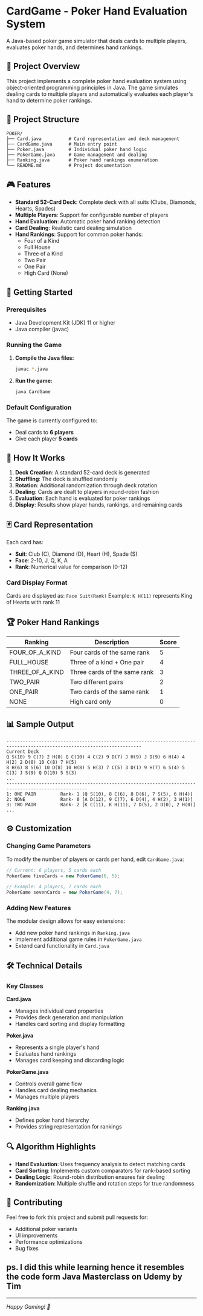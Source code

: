 # CardGame - Poker Hand Evaluation System

A Java-based poker game simulator that deals cards to multiple players, evaluates poker hands, and determines hand rankings.

## 🎯 Project Overview

This project implements a complete poker hand evaluation system using object-oriented programming principles in Java. The game simulates dealing cards to multiple players and automatically evaluates each player's hand to determine poker rankings.

## 📁 Project Structure

```
POKER/
├── Card.java          # Card representation and deck management
├── CardGame.java      # Main entry point
├── Poker.java         # Individual poker hand logic
├── PokerGame.java     # Game management and dealing
├── Ranking.java       # Poker hand rankings enumeration
└── README.md          # Project documentation
```

## 🎮 Features

- **Standard 52-Card Deck**: Complete deck with all suits (Clubs, Diamonds, Hearts, Spades)
- **Multiple Players**: Support for configurable number of players
- **Hand Evaluation**: Automatic poker hand ranking detection
- **Card Dealing**: Realistic card dealing simulation
- **Hand Rankings**: Support for common poker hands:
  - Four of a Kind
  - Full House
  - Three of a Kind
  - Two Pair
  - One Pair
  - High Card (None)

## 🚀 Getting Started

### Prerequisites

- Java Development Kit (JDK) 11 or higher
- Java compiler (javac)

### Running the Game

1. **Compile the Java files:**
   ```bash
   javac *.java
   ```

2. **Run the game:**
   ```bash
   java CardGame
   ```

### Default Configuration

The game is currently configured to:
- Deal cards to **6 players**
- Give each player **5 cards**

## 🎲 How It Works

1. **Deck Creation**: A standard 52-card deck is generated
2. **Shuffling**: The deck is shuffled randomly
3. **Rotation**: Additional randomization through deck rotation
4. **Dealing**: Cards are dealt to players in round-robin fashion
5. **Evaluation**: Each hand is evaluated for poker rankings
6. **Display**: Results show player hands, rankings, and remaining cards

## 🃏 Card Representation

Each card has:
- **Suit**: Club (C), Diamond (D), Heart (H), Spade (S)
- **Face**: 2-10, J, Q, K, A
- **Rank**: Numerical value for comparison (0-12)

### Card Display Format
Cards are displayed as: `Face Suit(Rank)`
Example: `K H(11)` represents King of Hearts with rank 11

## 🏆 Poker Hand Rankings

| Ranking | Description | Score |
|---------|-------------|-------|
| FOUR_OF_A_KIND | Four cards of the same rank | 5 |
| FULL_HOUSE | Three of a kind + One pair | 4 |
| THREE_OF_A_KIND | Three cards of the same rank | 3 |
| TWO_PAIR | Two different pairs | 2 |
| ONE_PAIR | Two cards of the same rank | 1 |
| NONE | High card only | 0 |

## 📊 Sample Output

```
------------------------------------------------------------------------------------------------------------------------
Current Deck
Q S(10) 9 C(7) 2 H(0) Q C(10) 4 C(2) 9 D(7) J H(9) J D(9) 6 H(4) 4 H(2) 2 D(0) 10 C(8) 7 H(5)
8 H(6) 8 S(6) 10 D(8) 10 H(8) 5 H(3) 7 C(5) 3 D(1) 9 H(7) 6 S(4) 5 C(3) J S(9) Q D(10) 5 S(3)
...
----------------------------------------------------------------------------------------------------
1: ONE PAIR         Rank- 1 [Q S(10), 8 C(6), 8 D(6), 7 S(5), 6 H(4)]
2: NONE             Rank- 0 [A D(12), 9 C(7), 6 D(4), 4 H(2), 3 H(1)]
3: TWO PAIR         Rank- 2 [K C(11), K H(11), 7 D(5), 2 D(0), 2 H(0)]
...
```

## ⚙️ Customization

### Changing Game Parameters

To modify the number of players or cards per hand, edit `CardGame.java`:

```java
// Current: 6 players, 5 cards each
PokerGame fiveCards = new PokerGame(6, 5);

// Example: 4 players, 7 cards each
PokerGame sevenCards = new PokerGame(4, 7);
```

### Adding New Features

The modular design allows for easy extensions:
- Add new poker hand rankings in `Ranking.java`
- Implement additional game rules in `PokerGame.java`
- Extend card functionality in `Card.java`

## 🛠️ Technical Details

### Key Classes

**Card.java**
- Manages individual card properties
- Provides deck generation and manipulation
- Handles card sorting and display formatting

**Poker.java**
- Represents a single player's hand
- Evaluates hand rankings
- Manages card keeping and discarding logic

**PokerGame.java**
- Controls overall game flow
- Handles card dealing mechanics
- Manages multiple players

**Ranking.java**
- Defines poker hand hierarchy
- Provides string representation for rankings

## 🔍 Algorithm Highlights

- **Hand Evaluation**: Uses frequency analysis to detect matching cards
- **Card Sorting**: Implements custom comparators for rank-based sorting
- **Dealing Logic**: Round-robin distribution ensures fair dealing
- **Randomization**: Multiple shuffle and rotation steps for true randomness

## 🤝 Contributing

Feel free to fork this project and submit pull requests for:
- Additional poker variants
- UI improvements
- Performance optimizations
- Bug fixes

## ps. I did this while learning hence it resembles the code form Java Masterclass on Udemy by Tim 

---

*Happy Gaming! 🎰*